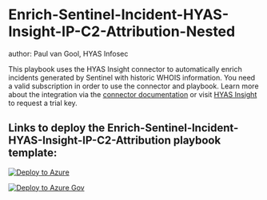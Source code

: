 # Enrich-Sentinel-Incident-HYAS-Insight-IP-C2-Attribution-Nested
author: Paul van Gool, HYAS Infosec

This playbook uses the HYAS Insight connector to automatically enrich incidents generated by Sentinel with historic WHOIS information. You need a valid subscription in order to use the connector and playbook. Learn more about the integration via the [connector documentation](https://docs.microsoft.com/connectors/hyasinsight/) or visit [HYAS Insight](https://www.hyas.com/contact) to request a trial key.


## Links to deploy the Enrich-Sentinel-Incident-HYAS-Insight-IP-C2-Attribution playbook template:

[![Deploy to Azure](https://aka.ms/deploytoazurebutton)](https://portal.azure.com/#create/Microsoft.Template/uri/https%3A%2F%2Fraw.githubusercontent.com%2Fsocprime%2FAzure-Sentinel%2Fmaster%2FMasterPlaybooks%2FIP-Enrichment%2FHYAS_Insights-IP-Enrichment%2Fazuredeploy.json)

[![Deploy to Azure Gov](https://aka.ms/deploytoazuregovbutton)](https://portal.azure.us/#create/Microsoft.Template/uri/https%3A%2F%2Fraw.githubusercontent.com%2Fsocprime%2FAzure-Sentinel%2Fmaster%2FMasterPlaybooks%2FIP-Enrichment%2FHYAS_Insights-IP-Enrichment%2Fazuredeploy.json)
